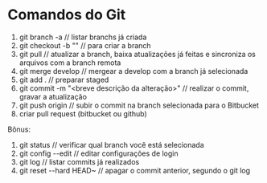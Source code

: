 # Comandos do Git

1. git branch -a // listar branchs já criada
2. git checkout -b "<branch-x>" // para criar a branch
3. git pull // atualizar a branch, baixa atualizações já feitas e sincroniza os arquivos com a branch remota
3. git merge develop // mergear a develop com a branch já selecionada
4. git add . // preparar staged
5. git commit -m "<breve descrição da alteração>" // realizar o commit, gravar a atualização
6. git push origin <branch-x> // subir o commit na branch selecionada para o Bitbucket
7. criar pull request (bitbucket ou github)

Bônus:

1. git status // verificar qual branch você está selecionada
2. git config --edit // editar configurações de login
3. git log // listar commits já realizados
4. git reset --hard HEAD~ // apagar o commit anterior, segundo o git log
